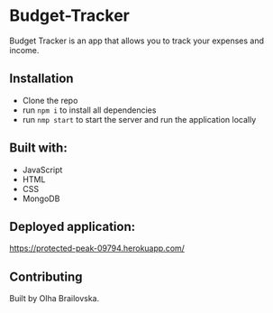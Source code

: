 # Budget-Tracker

Budget Tracker is an app that allows you to track your expenses and income.

## Installation

- Clone the repo
- run ```npm i``` to install all dependencies
- run ```nmp start``` to start the server and run the application locally 

## Built with: 
- JavaScript
- HTML
- CSS
- MongoDB

## Deployed application:
https://protected-peak-09794.herokuapp.com/

## Contributing
Built by Olha Brailovska.
